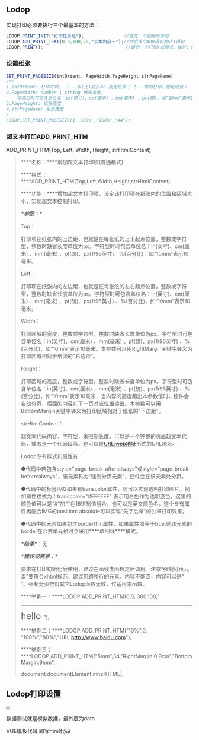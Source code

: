 ## Lodop

实现打印必须要执行三个最基本的方法：

```js
LODOP.PRINT_INIT("打印任务名");               //首先一个初始化语句 
LODOP.ADD_PRINT_TEXT(0,0,100,20,"文本内容一");//然后多个ADD语句及SET语句 
LODOP.PRINT();                               //最后一个打印(或预览、维护、设计)语句
```



### 设置纸张

```js
SET_PRINT_PAGESIZE(intOrient, PageWidth,PageHeight,strPageName)
/** 
1.intOrient: 打印方向,  1---纵(正)向打印，固定纸张； 2---横向打印，固定纸张；  3---纵(正)向打印，宽度固定，高度按打印内容的高度自适应；
2.PageWidth: number | string 纸张宽度;
	字符型时可包含单位名：in(英寸)、cm(厘米) 、mm(毫米) 、pt(磅)，如“10mm”表示10毫米。数值等于0时本参数无效。
3.PageHeight: 纸张高度
4.strPageName: 纸张类型
/
LODOP.SET_PRINT_PAGESIZE(1,'100%',"100%","A4");
```

### 超文本打印ADD_PRINT_HTM

ADD_PRINT_HTM(Top, Left, Width, Height, strHtmlContent)

>***\*名称：\****增加超文本打印项(普通模式)
>
>***\*格式：\****ADD_PRINT_HTM(Top,Left,Width,Height,strHtmlContent)
>
>***\*功能：\****增加超文本打印项，设定该打印项在纸张内的位置和区域大小，实现超文本控制打印。
>
>***\*参数：\****
>
>Top：
>
>打印项在纸张内的上边距，也就是在每张纸的上下起点位置，整数或字符型，整数时缺省长度单位为px。字符型时可包含单位名：in(英寸)、cm(厘米) 、mm(毫米) 、pt(磅)、px(1/96英寸)、%(百分比)，如“10mm”表示10毫米。
>
>Left：
>
>打印项在纸张内的左边距，也就是在每张纸的左右起点位置，整数或字符型，整数时缺省长度单位为px。字符型时可包含单位名：in(英寸)、cm(厘米) 、mm(毫米) 、pt(磅)、px(1/96英寸) 、%(百分比)，如“10mm”表示10毫米。
>
>Width：
>
>打印区域的宽度，整数或字符型，整数时缺省长度单位为px。字符型时可包含单位名：in(英寸)、cm(厘米) 、mm(毫米) 、pt(磅)、px(1/96英寸) 、%(百分比)，如“10mm”表示10毫米。本参数可以用RightMargin关键字转义为打印区域相对于纸张的“右边距”。
>
>Height：
>
>打印区域的高度，整数或字符型，整数时缺省长度单位为px。字符型时可包含单位名：in(英寸)、cm(厘米) 、mm(毫米) 、pt(磅)、px(1/96英寸) 、%(百分比)，如“10mm”表示10毫米，当内容的高度超出本参数值时，控件会自动分页，后面的内容在下一页对应位置输出。本参数可以用BottomMargin关键字转义为打印区域相对于纸张的“下边距”。
>
>strHtmlContent：
>
>超文本代码内容，字符型，未限制长度。可以是一个完整的页面超文本代码，或者是一个代码段落，也可以是[URL:web地址](URL:web地址)形式的URL地址。
>
>Lodop专有样式和属性有：
>
>●代码中若包含style="page-break-after:always"或style="page-break-before:always"，该元素称为“强制分页元素”，控件会在该元素处分页。
>
>●代码中的标签IMG如果有transcolor属性，则可以实现透明打印图片。例如属性格式为：transcolor="#FFFFFF" 表示用白色作为透明底色，这里的颜色值可以是“#”加三色16进制值组合，也可以是英文颜色名。这个专有属性再配合IMG的position: absolute可以实现“先字后章”的公章打印效果。
>
>●代码中的元素如果包含borderthin属性，如果属性值等于true,则该元素的border在合并单元格时会采用***\*单细线\****模式。
>
>***\*结果\****：无
>
>***\*建议或要求：\****
>
>要求在打印初始化后使用，建议在画线类函数之后调用。注意“强制分页元素”要符合xhtml规范，建议用跨整行的元素，内容不能空，内容可以是“ ”。强制分页符对其它Lodop函数无效，仅适用本函数。
>
>***\*举例一：\****LODOP.ADD_PRINT_HTM(0,0, 300,100,"<hr><font size=5>hello </font>");  
>
>***\*举例二：\****LODOP.ADD_PRINT_HTM("10%",0, "100%","80%","URL:http://www.baidu.com");  
>
>***\*举例三：\****LODOP.ADD_PRINT_HTM("5mm",34,"RightMargin:0.9cm","BottomMargin:9mm",
>
>document.documentElement.innerHTML);



## Lodop打印设置

<img src="https://minimax-1256590847.cos.ap-shanghai.myqcloud.com/img/20220421145329.png" style="zoom:67%;" />

数据测试就是模拟数据，最外层为data



VUE模板代码 即写html代码
